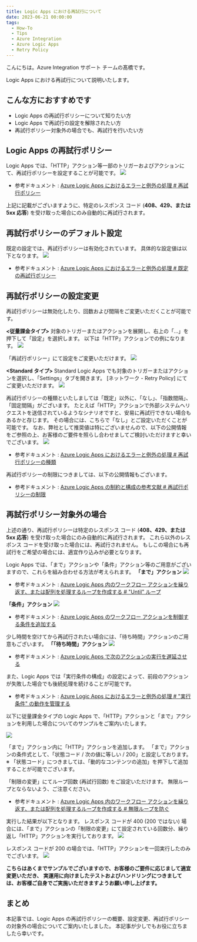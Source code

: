 ```yaml
---
title: Logic Apps における再試行について
date: 2023-06-21 00:00:00
tags:
  - How-To
  - Tips
  - Azure Integration
  - Azure Logic Apps 
  - Retry Policy
---
```


こんにちは。Azure Integration サポート チームの髙橋です。

Logic Apps における再試行について説明いたします。

<!-- more -->

## こんな方におすすめです
- Logic Apps の再試行ポリシーについて知りたい方
- Logic Apps で再試行の設定を解除されたい方
- 再試行ポリシー対象外の場合でも、再試行を行いたい方

## Logic Apps の再試行ポリシー
Logic Apps では、「HTTP」アクション等一部のトリガーおよびアクションにて、再試行ポリシーを設定することが可能です。
![](./retryPolicy/retryPolicy01.jpg)
- 参考ドキュメント : [Azure Logic Apps におけるエラーと例外の処理 # 再試行ポリシー](https://learn.microsoft.com/ja-jp/azure/logic-apps/logic-apps-exception-handling?tabs=consumption#retry-policies)

上記に記載がございますように、特定のレスポンス コード (**408、429、または 5xx 応答**) を受け取った場合にのみ自動的に再試行されます。

## 再試行ポリシーのデフォルト設定
既定の設定では、再試行ポリシーは有効化されています。
具体的な設定値は以下となります。
![](./retryPolicy/retryPolicy02.jpg)

- 参考ドキュメント : [Azure Logic Apps におけるエラーと例外の処理 # 既定の再試行ポリシー](https://learn.microsoft.com/ja-jp/azure/logic-apps/logic-apps-exception-handling?tabs=consumption#default-retry-policy)

## 再試行ポリシーの設定変更
再試行ポリシーは無効化したり、回数および間隔をご変更いただくことが可能です。

**<従量課金タイプ>**
対象のトリガーまたはアクションを展開し、右上の「…」を押下して「設定」を選択します。
以下は「HTTP」アクションでの例になります。
![](./retryPolicy/retryPolicy03.jpg)

「再試行ポリシー」にて設定をご変更いただけます。
![](./retryPolicy/retryPolicy04.jpg)

**<Standard タイプ>**
Standard Logic Apps でも対象のトリガーまたはアクションを選択し、「Settings」タブを開きます。
[ネットワーク - Retry Policy] にてご変更いただけます。
![](./retryPolicy/retryPolicy05.jpg)

再試行ポリシーの種類といたしましては「既定」以外に、「なし」、「指数間隔」、「固定間隔」がございます。
たとえば「HTTP」アクションで外部システムへリクエストを送信されているようなシナリオですと、安易に再試行できない場合もあるかと存じます。
その場合には、こちらで「なし」とご設定いただくことが可能です。
なお、弊社として推奨値は特にございませんので、以下の公開情報をご参照の上、お客様のご要件を照らし合わせましてご検討いただけますと幸いでございます。
![](./retryPolicy/retryPolicy06.jpg)
- 参考ドキュメント : [Azure Logic Apps におけるエラーと例外の処理 # 再試行ポリシーの種類](https://learn.microsoft.com/ja-jp/azure/logic-apps/logic-apps-exception-handling?tabs=consumption#retry-policy-types)

再試行ポリシーの制限につきましては、以下の公開情報もございます。
- 参考ドキュメント : [Azure Logic Apps の制約と構成の参考文献 # 再試行ポリシーの制限](https://learn.microsoft.com/ja-jp/azure/logic-apps/logic-apps-limits-and-config?tabs=consumption%2Cazure-portal#retry-policy-limits)

## 再試行ポリシー対象外の場合
上述の通り、再試行ポリシーは特定のレスポンス コード (**408、429、または 5xx 応答**) を受け取った場合にのみ自動的に再試行されます。
これら以外のレスポンス コードを受け取った場合には、再試行されません。
もしこの場合にも再試行をご希望の場合には、適宜作り込みが必要となります。

Logic Apps では、「まで」アクションや「条件」アクション等のご用意がございますので、これらを組み合わせる方法が考えられます。
**「まで」アクション**
![](./retryPolicy/retryPolicy07.jpg)
- 参考ドキュメント : [Azure Logic Apps 内のワークフロー アクションを繰り返す、または配列を処理するループを作成する # "Until" ループ](https://learn.microsoft.com/ja-jp/azure/logic-apps/logic-apps-control-flow-loops#until-loop)

**「条件」アクション**
![](./retryPolicy/retryPolicy08.jpg)
- 参考ドキュメント : [Azure Logic Apps のワークフロー アクションを制御する条件を追加する](https://learn.microsoft.com/ja-jp/azure/logic-apps/logic-apps-control-flow-conditional-statement)

少し時間を空けてから再試行されたい場合には、「待ち時間」アクションのご用意もございます。
**「「待ち時間」アクション**
![](./retryPolicy/retryPolicy09.jpg)
- 参考ドキュメント : [Azure Logic Apps で次のアクションの実行を遅延させる](https://learn.microsoft.com/ja-jp/azure/connectors/connectors-native-delay)

また、Logic Apps では「実行条件の構成」の設定によって、前段のアクションが失敗した場合でも後続処理を続けることが可能です。
- 参考ドキュメント : [Azure Logic Apps におけるエラーと例外の処理 # "実行条件" の動作を管理する](https://learn.microsoft.com/ja-jp/azure/logic-apps/logic-apps-exception-handling?tabs=consumption#manage-the-run-after-behavior)

以下に従量課金タイプの Logic Apps で、「HTTP」アクションと「まで」アクションを利用した場合についてのサンプルをご案内いたします。

![](./retryPolicy/retryPolicy10.jpg)

「まで」アクション内に「HTTP」アクションを追加します。
「まで」アクションの条件式として、「状態コード / 次の値に等しい / 200」と設定しております。
※ 「状態コード」につきましては、「動的なコンテンツの追加」を押下して追加することが可能でございます。


「制限の変更」にてループ回数 (再試行回数) をご設定いただけます。
無限ループとならないよう、ご注意ください。
- 参考ドキュメント : [Azure Logic Apps 内のワークフロー アクションを繰り返す、または配列を処理するループを作成する # 無限ループを防ぐ](https://learn.microsoft.com/ja-jp/azure/logic-apps/logic-apps-control-flow-loops#prevent-endless-loops)

実行した結果が以下となります。
レスポンス コードが 400 (200 ではない) 場合には、「まで」アクションの「制限の変更」にて設定されている回数分、繰り返し「HTTP」アクションを実行しております。
![](./retryPolicy/retryPolicy11.jpg)

レスポンス コードが 200 の場合では、「HTTP」アクションを一回実行したのみでございます。
![](./retryPolicy/retryPolicy12.jpg)

**こちらはあくまでサンプルでございますので、お客様のご要件に応じまして適宜変更いただき、**
**実運用に向けましたテストおよびハンドリングにつきましては、お客様ご自身でご実施いただきますようお願い申し上げます。**

## まとめ
本記事では、Logic Apps の再試行ポリシーの概要、設定変更、再試行ポリシーの対象外の場合についてご案内いたしました。
本記事が少しでもお役に立ちましたら幸いです。